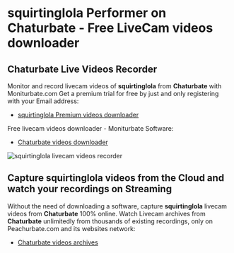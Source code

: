 # squirtinglola Performer on Chaturbate - Free LiveCam videos downloader

## Chaturbate Live Videos Recorder

Monitor and record livecam videos of **squirtinglola** from **Chaturbate** with Moniturbate.com
Get a premium trial for free by just and only registering with your Email address:
* [squirtinglola Premium videos downloader](https://moniturbate.com/request-demo-licence-key.html)

Free livecam videos downloader - Moniturbate Software:
* [Chaturbate videos downloader](https://moniturbate.com/moniturbate-download-software.html)

![squirtinglola livecam videos recorder](https://peachurnet.com/templates/moniturbate-software.png)


## Capture squirtinglola videos from the Cloud and watch your recordings on Streaming

Without the need of downloading a software, capture **squirtinglola** livecam videos from **Chaturbate** 100% online.
Watch Livecam archives from **Chaturbate** unlimitedly from thousands of existing recordings, only on Peachurbate.com and its websites network:
* [Chaturbate videos archives](https://peachurnet.com/)